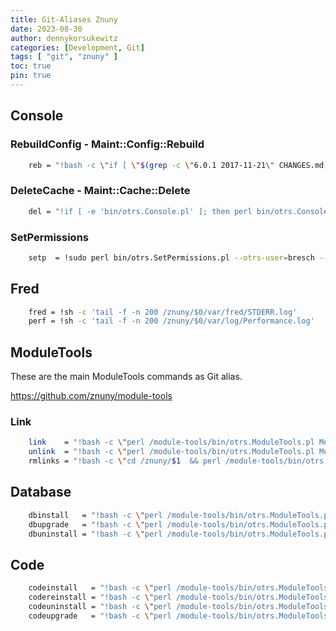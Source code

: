 ```yaml
---
title: Git-Aliases Znuny
date: 2023-08-30
author: dennykorsukewitz
categories: [Development, Git]
tags: [ "git", "znuny" ]
toc: true
pin: true
---
```


## Console

### RebuildConfig - Maint::Config::Rebuild

```bash
    reb = "!bash -c \"if [ \"$(grep -c \"6.0.1 2017-11-21\" CHANGES.md)\" -ge '1' ]; then perl bin/otrs.Console.pl Maint::Config::Rebuild --cleanup; elif [ -e \"bin/otrs.Console.pl\" ]; then perl bin/otrs.Console.pl Maint::Config::Rebuild; else perl bin/otrs.RebuildConfig.pl; fi\""
```

### DeleteCache - Maint::Cache::Delete

```bash
    del = "!if [ -e 'bin/otrs.Console.pl' ]; then perl bin/otrs.Console.pl Maint::Cache::Delete && perl bin/otrs.Console.pl Maint::Loader::CacheCleanup; else perl bin/otrs.DeleteCache.pl && perl bin/otrs.LoaderCache.pl -o delete; fi"
```

### SetPermissions

```bash
    setp  = !sudo perl bin/otrs.SetPermissions.pl --otrs-user=bresch --otrs-group=staff --web-user=bresch --web-group=staff --admin-group=staff
```

## Fred

```bash
    fred = !sh -c 'tail -f -n 200 /znuny/$0/var/fred/STDERR.log'
    perf = !sh -c 'tail -f -n 200 /znuny/$0/var/log/Performance.log'
```

## ModuleTools

These are the main ModuleTools commands as Git alias.

https://github.com/znuny/module-tools

### Link

```bash
    link    = "!bash -c \"perl /module-tools/bin/otrs.ModuleTools.pl Module::File::Link /znuny/git/$1 /znuny/$2 && cd /znuny/$2 && git del && git reb && cd -\""
    unlink  = "!bash -c \"perl /module-tools/bin/otrs.ModuleTools.pl Module::File::Unlink /znuny/git/$1 /znuny/$2 && cd /znuny/$2 && git del && git reb \""
    rmlinks = "!bash -c \"cd /znuny/$1  && perl /module-tools/bin/otrs.ModuleTools.pl Module::File::Unlink --all /znuny/$1 && git del && git reb && cd - \""
```

## Database

```bash
    dbinstall   = "!bash -c \"perl /module-tools/bin/otrs.ModuleTools.pl Module::Database::Install $1\""
    dbupgrade   = "!bash -c \"perl /module-tools/bin/otrs.ModuleTools.pl Module::Database::Upgrade $1\""
    dbuninstall = "!bash -c \"perl /module-tools/bin/otrs.ModuleTools.pl Module::Database::Uninstall $1\""
```

## Code

```bash
    codeinstall   = "!bash -c \"perl /module-tools/bin/otrs.ModuleTools.pl Module::Code::Install $1\""
    codereinstall = "!bash -c \"perl /module-tools/bin/otrs.ModuleTools.pl Module::Code::Reinstall $1\""
    codeuninstall = "!bash -c \"perl /module-tools/bin/otrs.ModuleTools.pl Module::Code::Uninstall $1\""
    codeupgrade   = "!bash -c \"perl /module-tools/bin/otrs.ModuleTools.pl Module::Code::Upgrade $1\""
```
